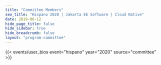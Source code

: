 ```yaml
---
title: "Committee Members"
seo_title: "Hispano 2020 | Jakarta EE Software | Cloud Native"
date: 2019-06-12
hide_page_title: false
hide_sidebar: true
hide_breadcrumb: false
layout: "program-committee"
---
```


{{< events/user_bios event="hispano" year="2020"  source="committee" >}}